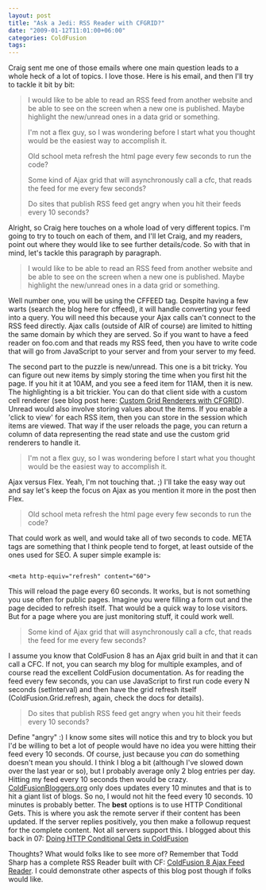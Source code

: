 ```yaml
---
layout: post
title: "Ask a Jedi: RSS Reader with CFGRID?"
date: "2009-01-12T11:01:00+06:00"
categories: ColdFusion 
tags: 
---
```


Craig sent me one of those emails where one main question leads to a whole heck of a lot of topics. I love those. Here is his email, and then I'll try to tackle it bit by bit:

<blockquote>
<p>
I would like to be able to read an RSS feed from another website and be able to see on the screen when a new one is published. Maybe highlight the new/unread ones in a data grid or something.
</p>

<p>
I'm not a flex guy, so I was wondering before I start what you thought would be the easiest way to accomplish it.
</p>

<p>
Old school meta refresh the html page every few seconds to run the code?
</p>

<p>
Some kind of Ajax grid that will asynchronously call a cfc, that reads the feed for me every few seconds?
</p>

<p>
Do sites that publish RSS feed get angry when you hit their feeds every 10 seconds?
</p>
</blockquote>

Alright, so Craig here touches on a whole load of very different topics. I'm going to try to touch on each of them, and I'll let Craig, and my readers, point out where they would like to see further details/code. So with that in mind, let's tackle this paragraph by paragraph.
<!--more-->
<blockquote>
<p>
I would like to be able to read an RSS feed from another website and be able to see on the screen when a new one is published. Maybe highlight the new/unread ones in a data grid or something.
</p>
</blockquote>

Well number one, you will be using the CFFEED tag. Despite having a few warts (search the blog here for cffeed), it will handle converting your feed into a query. You will need this because your Ajax calls can't connect to the RSS feed directly. Ajax calls (outside of AIR of course) are limited to hitting the same domain by which they are served. So if you want to have a feed reader on foo.com and that reads my RSS feed, then you have to write code that will go from JavaScript to your server and from your server to my feed. 

The second part to the puzzle is new/unread. This one is a bit tricky. You can figure out new items by simply storing the time when you first hit the page. If you hit it at 10AM, and you see a feed item for 11AM, then it is new. The highlighting is a bit trickier. You can do that client side with a custom cell renderer (see blog post here: <a href="http://www.raymondcamden.com/index.cfm/2007/8/20/Custom-grid-renderers-with-CFGRID">Custom Grid Renderers with CFGRID</a>). Unread would also involve storing values about the items. If you enable a 'click to view' for each RSS item, then you can store in the session which items are viewed. That way if the user reloads the page, you can return a column of data representing the read state and use the custom grid renderers to handle it.

<blockquote>
<p>
I'm not a flex guy, so I was wondering before I start what you thought would be the easiest way to accomplish it.
</p>
</blockquote>

Ajax versus Flex. Yeah, I'm not touching that. ;) I'll take the easy way out and say let's keep the focus on Ajax as you mention it more in the post then Flex.

<blockquote>
<p>
Old school meta refresh the html page every few seconds to run the code?
</p>
</blockquote>

That could work as well, and would take all of two seconds to code. META tags are something that I think people tend to forget, at least outside of the ones used for SEO. A super simple example is:

<code>
&lt;meta http-equiv="refresh" content="60"&gt;
</code>

This will reload the page every 60 seconds. It works, but is not something you use often for public pages. Imagine you were filling a form out and the page decided to refresh itself. That would be a quick way to lose visitors. But for a page where you are just monitoring stuff, it could work well.

<blockquote>
<p>
Some kind of Ajax grid that will asynchronously call a cfc, that reads the feed for me every few seconds?
</p>
</blockquote>

I assume you know that ColdFusion 8 has an Ajax grid built in and that it can call a CFC. If not, you can search my blog for multiple examples, and of course read the excellent ColdFusion documentation. As for reading the feed every few seconds, you can use JavaScript to first run code every N seconds (setInterval) and then have the grid refresh itself (ColdFusion.Grid.refresh, again, check the docs for details).

<blockquote>
<p>
Do sites that publish RSS feed get angry when you hit their feeds every 10 seconds?
</p>
</blockquote>

Define "angry" :) I know some sites will notice this and try to block you but I'd be willing to bet a lot of people would have no idea you were hitting their feed every 10 seconds. Of course, just because you <i>can</i> do something doesn't mean you should. I think I blog a bit (although I've slowed down over the last year or so), but I probably average only 2 blog entries per day. Hitting my feed every 10 seconds then would be crazy. <a href="http://www.coldfusionbloggers.org">ColdFusionBloggers.org</a> only does updates every 10 minutes and that is to hit a giant list of blogs. So no, I would not hit the feed every 10 seconds. 10 minutes is probably better. The <b>best</b> options is to use HTTP Conditional Gets. This is where you ask the remote server if their content has been updated. If the server replies positively, you then make a followup request for the complete content. Not all servers support this. I blogged about this back in 07: <a href="http://www.coldfusionjedi.com/index.cfm/2007/10/15/Doing-HTTP-Conditional-Gets-in-ColdFusion">Doing HTTP Conditional Gets in ColdFusion</a>

Thoughts? What would folks like to see more of? Remember that Todd Sharp has a complete RSS Reader built with CF: <a href="http://cfsilence.com/blog/client/index.cfm/2008/2/12/ColdFusion-8-Ajax-Feed-Reader">ColdFusion 8 Ajax Feed Reader</a>. I could demonstrate other aspects of this blog post though if folks would like.